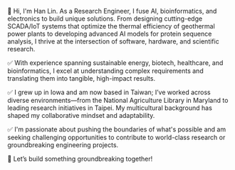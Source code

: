 👋 Hi, I'm Han Lin. As a Research Engineer, I fuse AI, bioinformatics, and electronics to build unique solutions. From designing cutting-edge SCADA/IoT systems that optimize the thermal efficiency of geothermal power plants to developing advanced AI models for protein sequence analysis, I thrive at the intersection of software, hardware, and scientific research.

✅ With experience spanning sustainable energy, biotech, healthcare, and bioinformatics, I excel at understanding complex requirements and translating them into tangible, high-impact results.

✅ I grew up in Iowa and am now based in Taiwan; I’ve worked across diverse environments—from the National Agriculture Library in Maryland to leading research initiatives in Taipei. My multicultural background has shaped my collaborative mindset and adaptability.

✅ I'm passionate about pushing the boundaries of what's possible and am seeking challenging opportunities to contribute to world-class research or groundbreaking engineering projects.

🚀 Let’s build something groundbreaking together!
